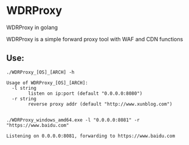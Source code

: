 # WDRProxy
WDRProxy in golang

WDRProxy is a simple forward proxy tool with WAF and CDN functions

## Use:

	./WDRProxy_[OS]_[ARCH] -h
	
	Usage of WDRProxy_[OS]_[ARCH]:
	  -l string
	        listen on ip:port (default "0.0.0.0:8080")
	  -r string
	        reverse proxy addr (default "http://www.xunblog.com")


	./WDRProxy_windows_amd64.exe -l "0.0.0.0:8081" -r "https://www.baidu.com"

	Listening on 0.0.0.0:8081, forwarding to https://www.baidu.com

